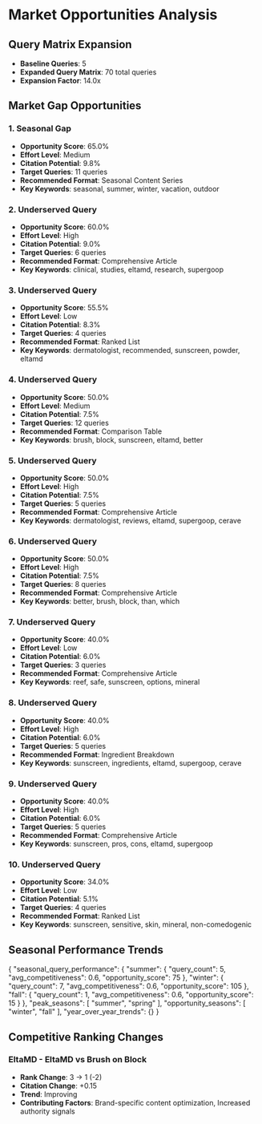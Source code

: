 # Market Opportunities Analysis

## Query Matrix Expansion
- **Baseline Queries**: 5
- **Expanded Query Matrix**: 70 total queries
- **Expansion Factor**: 14.0x

## Market Gap Opportunities

### 1. Seasonal Gap
- **Opportunity Score**: 65.0%
- **Effort Level**: Medium
- **Citation Potential**: 9.8%
- **Target Queries**: 11 queries
- **Recommended Format**: Seasonal Content Series
- **Key Keywords**: seasonal, summer, winter, vacation, outdoor

### 2. Underserved Query
- **Opportunity Score**: 60.0%
- **Effort Level**: High
- **Citation Potential**: 9.0%
- **Target Queries**: 6 queries
- **Recommended Format**: Comprehensive Article
- **Key Keywords**: clinical, studies, eltamd, research, supergoop

### 3. Underserved Query
- **Opportunity Score**: 55.5%
- **Effort Level**: Low
- **Citation Potential**: 8.3%
- **Target Queries**: 4 queries
- **Recommended Format**: Ranked List
- **Key Keywords**: dermatologist, recommended, sunscreen, powder, eltamd

### 4. Underserved Query
- **Opportunity Score**: 50.0%
- **Effort Level**: Medium
- **Citation Potential**: 7.5%
- **Target Queries**: 12 queries
- **Recommended Format**: Comparison Table
- **Key Keywords**: brush, block, sunscreen, eltamd, better

### 5. Underserved Query
- **Opportunity Score**: 50.0%
- **Effort Level**: High
- **Citation Potential**: 7.5%
- **Target Queries**: 5 queries
- **Recommended Format**: Comprehensive Article
- **Key Keywords**: dermatologist, reviews, eltamd, supergoop, cerave

### 6. Underserved Query
- **Opportunity Score**: 50.0%
- **Effort Level**: High
- **Citation Potential**: 7.5%
- **Target Queries**: 8 queries
- **Recommended Format**: Comprehensive Article
- **Key Keywords**: better, brush, block, than, which

### 7. Underserved Query
- **Opportunity Score**: 40.0%
- **Effort Level**: Low
- **Citation Potential**: 6.0%
- **Target Queries**: 3 queries
- **Recommended Format**: Comprehensive Article
- **Key Keywords**: reef, safe, sunscreen, options, mineral

### 8. Underserved Query
- **Opportunity Score**: 40.0%
- **Effort Level**: High
- **Citation Potential**: 6.0%
- **Target Queries**: 5 queries
- **Recommended Format**: Ingredient Breakdown
- **Key Keywords**: sunscreen, ingredients, eltamd, supergoop, cerave

### 9. Underserved Query
- **Opportunity Score**: 40.0%
- **Effort Level**: High
- **Citation Potential**: 6.0%
- **Target Queries**: 5 queries
- **Recommended Format**: Comprehensive Article
- **Key Keywords**: sunscreen, pros, cons, eltamd, supergoop

### 10. Underserved Query
- **Opportunity Score**: 34.0%
- **Effort Level**: Low
- **Citation Potential**: 5.1%
- **Target Queries**: 4 queries
- **Recommended Format**: Ranked List
- **Key Keywords**: sunscreen, sensitive, skin, mineral, non-comedogenic

## Seasonal Performance Trends

{
  "seasonal_query_performance": {
    "summer": {
      "query_count": 5,
      "avg_competitiveness": 0.6,
      "opportunity_score": 75
    },
    "winter": {
      "query_count": 7,
      "avg_competitiveness": 0.6,
      "opportunity_score": 105
    },
    "fall": {
      "query_count": 1,
      "avg_competitiveness": 0.6,
      "opportunity_score": 15
    }
  },
  "peak_seasons": [
    "summer",
    "spring"
  ],
  "opportunity_seasons": [
    "winter",
    "fall"
  ],
  "year_over_year_trends": {}
}

## Competitive Ranking Changes

### EltaMD - EltaMD vs Brush on Block
- **Rank Change**: 3 → 1 (-2)
- **Citation Change**: +0.15
- **Trend**: Improving
- **Contributing Factors**: Brand-specific content optimization, Increased authority signals

